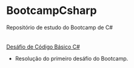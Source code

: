 # BootcampCsharp
Repositório de estudo do Bootcamp de C#
<br>
<br>
<br>
[Desáfio de Código Básico C#](https://github.com/robertgoes/BootcampCsharp/blob/master/DesafioDeC%C3%B3digoB%C3%A1sicoCsharp/Program.cs)
 - Resolução do primeiro desáfio do Bootcamp.

